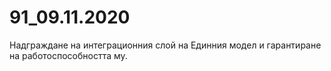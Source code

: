 # 91_09.11.2020

Надграждане на интеграционния слой на Единния модел и гарантиране на работоспособността му.